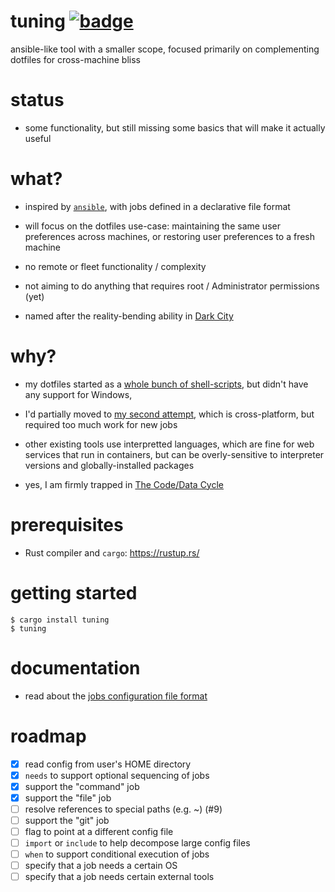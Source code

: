 # tuning [![badge](https://action-badges.now.sh/jokeyrhyme/tuning)](https://github.com/jokeyrhyme/tuning/actions)

ansible-like tool with a smaller scope, focused primarily on complementing dotfiles for cross-machine bliss

# status

- some functionality,
  but still missing some basics that will make it actually useful

# what?

- inspired by [`ansible`](https://www.ansible.com/),
  with jobs defined in a declarative file format

- will focus on the dotfiles use-case:
  maintaining the same user preferences across machines,
  or restoring user preferences to a fresh machine

- no remote or fleet functionality / complexity

- not aiming to do anything that requires root / Administrator permissions (yet)

- named after the reality-bending ability in [Dark City](https://en.wikipedia.org/wiki/Dark_City_%281998_film%29)

# why?

- my dotfiles started as a [whole bunch of shell-scripts](https://github.com/jokeyrhyme/dotfiles),
  but didn't have any support for Windows,

- I'd partially moved to [my second attempt](https://github.com/jokeyrhyme/dotfiles-rs),
  which is cross-platform,
  but required too much work for new jobs

- other existing tools use interpretted languages,
  which are fine for web services that run in containers,
  but can be overly-sensitive to interpreter versions and globally-installed packages

- yes, I am firmly trapped in [The Code/Data Cycle](https://twitter.com/niklasfrykholm/status/1063242674717679621)

# prerequisites

- Rust compiler and `cargo`: https://rustup.rs/

# getting started

```
$ cargo install tuning
$ tuning
```

# documentation

- read about the [jobs configuration file format](https://github.com/jokeyrhyme/tuning/wiki/Jobs-definition)

# roadmap

- [x] read config from user's HOME directory
- [x] `needs` to support optional sequencing of jobs
- [x] support the "command" job
- [x] support the "file" job
- [ ] resolve references to special paths (e.g. ~) (#9)
- [ ] support the "git" job
- [ ] flag to point at a different config file
- [ ] `import` or `include` to help decompose large config files
- [ ] `when` to support conditional execution of jobs
- [ ] specify that a job needs a certain OS
- [ ] specify that a job needs certain external tools
